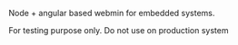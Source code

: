 Node + angular based webmin for embedded systems.


For testing purpose only. Do not use on production system